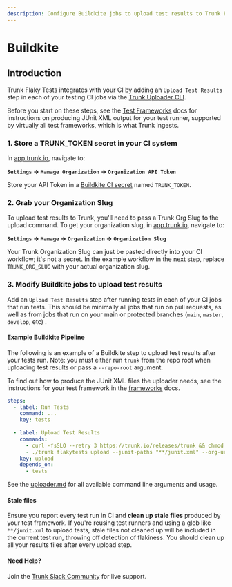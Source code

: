 ```yaml
---
description: Configure Buildkite jobs to upload test results to Trunk Flaky Tests
---
```


# Buildkite

## Introduction

Trunk Flaky Tests integrates with your CI by adding an `Upload Test Results` step in each of your testing CI jobs via the [Trunk Uploader CLI](../../uploader.md).&#x20;

Before you start on these steps, see the [Test Frameworks](../frameworks/) docs for instructions on producing JUnit XML output for your test runner, supported by virtually all test frameworks, which is what Trunk ingests.

### 1. Store a TRUNK\_TOKEN secret in your CI system

In [app.trunk.io](http://app.trunk.io), navigate to:

**`Settings` -> `Manage Organization` -> `Organization API Token`**

Store your API Token in a [Buildkite CI secret](https://buildkite.com/docs/pipelines/security/secrets/managing) named `TRUNK_TOKEN`.

### 2. Grab your Organization Slug

To upload test results to Trunk, you'll need to pass a Trunk Org Slug to the upload command. To get your organization slug, in [app.trunk.io](http://app.trunk.io), navigate to:

&#x20;**`Settings` -> `Manage` -> `Organization` -> `Organization Slug`**

Your Trunk Organization Slug can just be pasted directly into your CI workflow; it's not a secret. In the example workflow in the next step, replace `TRUNK_ORG_SLUG` with your actual organization slug.

### 3. Modify Buildkite jobs to upload test results

Add an `Upload Test Results` step after running tests in each of your CI jobs that run tests. This should be minimally all jobs that run on pull requests, as well as from jobs that run on your main or protected branches (`main`, `master`, `develop`, etc) .

#### Example Buildkite Pipeline

The following is an example of a Buildkite step to upload test results after your tests run. Note: you must either run `trunk` from the repo root when uploading test results or pass a `--repo-root` argument.

To find out how to produce the JUnit XML files the uploader needs, see the instructions for your test framework in the [frameworks](../frameworks/ "mention") docs.

```yaml
steps:
  - label: Run Tests
    command: ...
    key: tests
    
  - label: Upload Test Results
    commands:
      - curl -fsSLO --retry 3 https://trunk.io/releases/trunk && chmod +x ./trunk
      - ./trunk flakytests upload --junit-paths "**/junit.xml" --org-url-slug <TRUNK_ORG_SLUG> --token $TRUNK_TOKEN
    key: upload
    depends_on:
      - tests
```

See the [uploader.md](../../uploader.md "mention") for all available command line arguments and usage.

#### Stale files

Ensure you report every test run in CI and **clean up stale files** produced by your test framework. If you're reusing test runners and using a glob like `**/junit.xml` to upload tests, stale files not cleaned up will be included in the current test run, throwing off detection of flakiness. You should clean up all your results files after every upload step.

#### Need Help?

Join the [Trunk Slack Community](https://slack.trunk.io) for live support.
